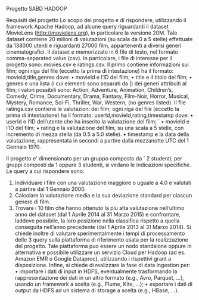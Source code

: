 Progetto SABD HADOOP

Requisiti del progetto
Lo scopo del progetto e di rispondere, utilizzando il framework Apache Hadoop, ad alcune query riguardanti il dataset MovieLens (http://movielens.org), in particolare la versione 20M. Tale dataset contiene 20 milioni di valutazioni (su scala da 0 a 5 stelle) effettuate da 138000 utenti e riguardanti 27000 film, appartenenti a diversi generi cinematografici.
Il dataset e memorizzato in 6 file di testo, nel formato comma-separated value (csv). In particolare, i file di interesse per il progetto sono: movies.csv e ratings.csv. Il primo contiene informazioni sui film; ogni riga del file (eccetto la prima di intestazione) ha il formato:
movieId,title,genres dove:
• movieId e l’ID del film; 
• title e il titolo del film; 
• genres e una lista (i cui elementi sono separati da |) dei generi attribuiti al film; i valori possibili sono:
Action, Adventure, Animation, Children’s, Comedy, Crime, Documentary,
Drama, Fantasy, Film-Noir, Horror, Musical, Mystery, Romance, Sci-Fi,
Thriller, War, Western, (no genres listed).
Il file ratings.csv contiene le valutazioni dei film; ogni riga del file (eccetto la prima di intestazione)
ha il formato:
userId,movieId,rating,timestamp
dove:
• userId e l’ID dell’utente che ha inserito la valutazione del film; `
• movieId e l’ID del film; 
• rating e la valutazione del film, su una scala a 5 stelle, con incremento di mezza stella (da 0.5 a 5.0 stelle).
• timestamp e la data della valutazione, rappresentata in secondi a partire dalla mezzanotte UTC del 1 Gennaio 1970.

Il progetto e' dimensionato per un gruppo composto da ` 2 studenti; per gruppi composti da 1 oppure 3
studenti, si vedano le indicazioni specifiche.
Le query a cui rispondere sono:
1. Individuare i film con una valutazione maggiore o uguale a 4.0 e valutati a partire dal 1 Gennaio 2000.
2. Calcolare la valutazione media e la sua deviazione standard per ciascun genere di film.
3. Trovare i 10 film che hanno ottenuto la piu alta valutazione nell’ultimo anno del dataset (dal 1 Aprile 
2014 al 31 Marzo 2015) e confrontare, laddove possibile, la loro posizione nella classifica rispetto a
quella conseguita nell’anno precedente (dal 1 Aprile 2013 al 31 Marzo 2014).
Si chiede inoltre di valutare sperimentalmente i tempi di processamento delle 3 query sulla piattaforma
di riferimento usata per la realizzazione del progetto. Tale piattaforma puo essere un nodo standalone oppure 
in alternativa e possibile utilizzare un servizio Cloud per Hadoop (ad es. Amazon EMR o Google Dataproc), 
utilizzando i rispettivi grant a disposizione.
Infine, si chiede di realizzare la fase di data ingestion per:
• importare i dati di input in HDFS, eventualmente trasformando la rappresentazione dei dati in un altro
formato (e.g., Avro, Parquet, ...), usando un framework a scelta (e.g., Flume, Kite, ...);
• esportare i dati di output da HDFS ad un sistema di storage a scelta (e.g., HBase, ...).
